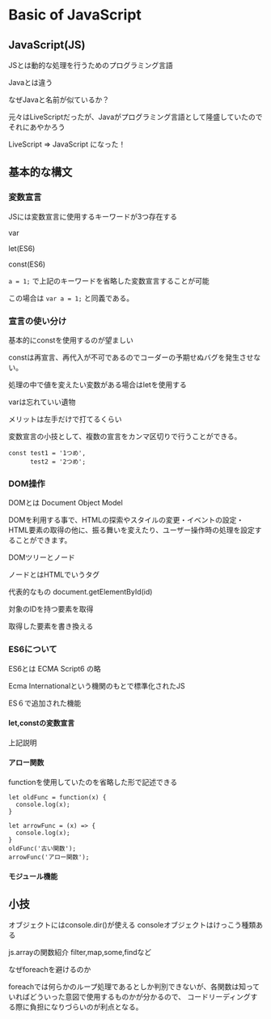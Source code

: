 # Basic of JavaScript

## JavaScript(JS)
JSとは動的な処理を行うためのプログラミング言語

Javaとは違う

なぜJavaと名前が似ているか？

元々はLiveScriptだったが、Javaがプログラミング言語として隆盛していたのでそれにあやかろう

LiveScript => JavaScript
になった！

## 基本的な構文
### 変数宣言
JSには変数宣言に使用するキーワードが3つ存在する

var

let(ES6)

const(ES6)

`a = 1;`
で上記のキーワードを省略した変数宣言することが可能

この場合は
`var a = 1;`
と同義である。


### 宣言の使い分け
基本的にconstを使用するのが望ましい

constは再宣言、再代入が不可であるのでコーダーの予期せぬバグを発生させない。

処理の中で値を変えたい変数がある場合はletを使用する

varは忘れていい遺物

メリットは左手だけで打てるくらい

変数宣言の小技として、複数の宣言をカンマ区切りで行うことができる。
```
const test1 = '1つめ',
      test2 = '2つめ';
```

### DOM操作
DOMとは Document Object Model

DOMを利用する事で、HTMLの探索やスタイルの変更・イベントの設定・HTML要素の取得の他に、振る舞いを変えたり、ユーザー操作時の処理を設定することができます。

DOMツリーとノード

ノードとはHTMLでいうタグ

代表的なもの
document.getElementById(id)

対象のIDを持つ要素を取得

取得した要素を書き換える

### ES6について
ES6とは
ECMA Script6 の略

Ecma Internationalという機関のもとで標準化されたJS

ES６で追加された機能

#### let,constの変数宣言
上記説明
#### アロー関数
functionを使用していたのを省略した形で記述できる
```
let oldFunc = function(x) {
  console.log(x);
}

let arrowFunc = (x) => {
  console.log(x);
}
oldFunc('古い関数');
arrowFunc('アロー関数');
```
#### モジュール機能



## 小技
オブジェクトにはconsole.dir()が使える
consoleオブジェクトはけっこう種類ある

js.arrayの関数紹介
filter,map,some,findなど

なぜforeachを避けるのか

foreachでは何らかのループ処理であるとしか判別できないが、各関数は知っていればどういった意図で使用するものかが分かるので、
コードリーディングする際に負担になりづらいのが利点となる。
